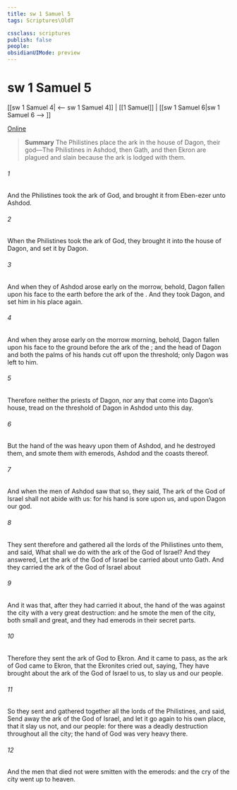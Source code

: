 ```yaml
---
title: sw 1 Samuel 5
tags: Scriptures\OldT

cssclass: scriptures
publish: false
people:
obsidianUIMode: preview
---
```


# sw 1 Samuel 5
[[sw 1 Samuel 4| <-- sw 1 Samuel 4]] | [[1 Samuel]] | [[sw 1 Samuel 6|sw 1 Samuel 6 --> ]]

[Online](https://churchofjesuschrist.org/study/scriptures/ot/1-sam/5?lang=eng)

> __Summary__
The Philistines place the ark in the house of Dagon, their god—The Philistines in Ashdod, then Gath, and then Ekron are plagued and slain because the ark is lodged with them.

###### 1 
And the Philistines took the ark of God, and brought it from Eben-ezer unto Ashdod.

###### 2 
When the Philistines took the ark of God, they brought it into the house of Dagon, and set it by Dagon.

###### 3 
And when they of Ashdod arose early on the morrow, behold, Dagon  fallen upon his face to the earth before the ark of the . And they took Dagon, and set him in his place again.

###### 4 
And when they arose early on the morrow morning, behold, Dagon  fallen upon his face to the ground before the ark of the ; and the head of Dagon and both the palms of his hands  cut off upon the threshold; only  Dagon was left to him.

###### 5 
Therefore neither the priests of Dagon, nor any that come into Dagon’s house, tread on the threshold of Dagon in Ashdod unto this day.

###### 6 
But the hand of the  was heavy upon them of Ashdod, and he destroyed them, and smote them with emerods,  Ashdod and the coasts thereof.

###### 7 
And when the men of Ashdod saw that  so, they said, The ark of the God of Israel shall not abide with us: for his hand is sore upon us, and upon Dagon our god.

###### 8 
They sent therefore and gathered all the lords of the Philistines unto them, and said, What shall we do with the ark of the God of Israel? And they answered, Let the ark of the God of Israel be carried about unto Gath. And they carried the ark of the God of Israel about 

###### 9 
And it was  that, after they had carried it about, the hand of the  was against the city with a very great destruction: and he smote the men of the city, both small and great, and they had emerods in their secret parts.

###### 10 
Therefore they sent the ark of God to Ekron. And it came to pass, as the ark of God came to Ekron, that the Ekronites cried out, saying, They have brought about the ark of the God of Israel to us, to slay us and our people.

###### 11 
So they sent and gathered together all the lords of the Philistines, and said, Send away the ark of the God of Israel, and let it go again to his own place, that it slay us not, and our people: for there was a deadly destruction throughout all the city; the hand of God was very heavy there.

###### 12 
And the men that died not were smitten with the emerods: and the cry of the city went up to heaven.

